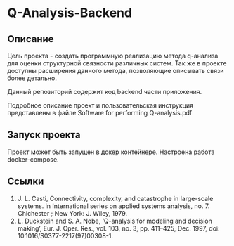 # Q-Analysis-Backend

## Описание

Цель проекта - создать программную реализацию метода q-анализа для оценки структурной связности различных систем. Так же в проекте доступны расширения данного метода, позволяющие описывать связи более детально.

Данный репозиторий содержит код backend части приложения.

Подробное описание проект и пользовательская инструкция представлены в файле Software for performing Q-analysis.pdf

## Запуск проекта

Проект может быть запущен в докер контейнере.
Настроена работа docker-compose.

## Ссылки

1. J. L. Casti, Connectivity, complexity, and catastrophe in large-scale systems. in International series on applied systems analysis, no. 7. Chichester ; New York: J. Wiley, 1979.
2. L. Duckstein and S. A. Nobe, ‘Q-analysis for modeling and decision making’, Eur. J. Oper. Res., vol. 103, no. 3, pp. 411–425, Dec. 1997, doi: 10.1016/S0377-2217(97)00308-1.
